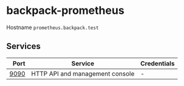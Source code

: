 # backpack-prometheus

Hostname `prometheus.backpack.test`

## Services

| Port | Service | Credentials
| ---: | ------- | -----------
| [9090](http://prometheus.backpack.test:9090) | HTTP API and management console | -
